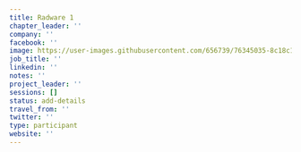 ```yaml
---
title: Radware 1
chapter_leader: ''
company: ''
facebook: ''
image: https://user-images.githubusercontent.com/656739/76345035-8c18c100-62fa-11ea-86c4-aa1d66f6a693.png
job_title: ''
linkedin: ''
notes: ''
project_leader: ''
sessions: []
status: add-details
travel_from: ''
twitter: ''
type: participant
website: ''
---
```


<!-- put more details about participant here -->